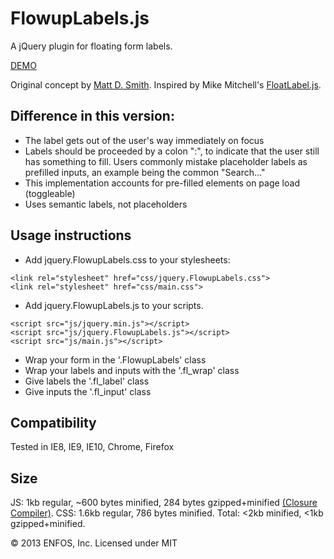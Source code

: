 FlowupLabels.js
===============

A jQuery plugin for floating form labels.  

[DEMO](http://enfos.com/FlowupLabels.js/demo/)

Original concept by [Matt D. Smith](http://dribbble.com/shots/1254439--GIF-Mobile-Form-Interaction). Inspired by Mike Mitchell's [FloatLabel.js](https://github.com/m10l/FloatLabel.js).


Difference in this version: 
----

* The label gets out of the user's way immediately on focus
* Labels should be proceeded by a colon ":", to indicate that the user still has something to fill. Users commonly mistake placeholder labels as prefilled inputs, an example being the common "Search..."
* This implementation accounts for pre-filled elements on page load (toggleable)
* Uses semantic labels, not placeholders


Usage instructions
-----

* Add jquery.FlowupLabels.css to your stylesheets:

```
<link rel="stylesheet" href="css/jquery.FlowupLabels.css">
<link rel="stylesheet" href="css/main.css">
```


* Add jquery.FlowupLabels.js to your scripts.

```
<script src="js/jquery.min.js"></script>
<script src="js/jquery.FlowupLabels.js"></script>
<script src="js/main.js"></script>
```



* Wrap your form in the '.FlowupLabels' class
* Wrap your labels and inputs with the '.fl_wrap' class
* Give labels the '.fl_label' class
* Give inputs the '.fl_input' class



Compatibility
-----
Tested in IE8, IE9, IE10, Chrome, Firefox

Size
-----
JS:  1kb regular, ~600 bytes minified, 284 bytes gzipped+minified [(Closure Compiler)](http://closure-compiler.appspot.com/home).
CSS: 1.6kb regular, 786 bytes minified.
Total: <2kb minified, <1kb gzipped+minified.



&copy; 2013 ENFOS, Inc.
Licensed under MIT